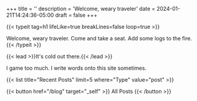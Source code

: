 +++
title = ''
description = 'Welcome, weary traveler'
date = 2024-01-21T14:24:36-05:00
draft = false
+++

<meta content="/gm_construct_ballz.jpg" property="og:image">
<meta name="twitter:image" content="/gm_construct_ballz.jpg">
<meta content="summary_large_image" name="twitter:card">



{{< typeit
  tag=h1
  lifeLike=true
  breakLines=false
  loop=true >}}

Welcome, weary traveler.
Come and take a seat.
Add some logs to the fire.
{{< /typeit >}}

{{< lead >}}It's cold out there.{{< /lead >}}

I game too much. I write words onto this site sometimes.

{{< list title="Recent Posts" limit=5 where="Type" value="post" >}}

{{< button href="/blog" target="_self" >}}
All Posts
{{< /button >}}
